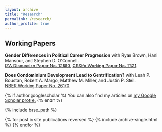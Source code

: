 ```yaml
---
layout: archive
title: "Research"
permalink: /research/
author_profile: true
---
```

## Working Papers

**Gender Differences in Political Career Progression** with Ryan Brown, Hani Mansour, and Stephen D. O'Connell.<br/>
[IZA Discussion Paper No. 12569](https://www.iza.org/publications/dp/12569/gender-differences-in-political-career-progression-evidence-from-us-elections), [CESifo Working Paper No. 7821](https://www.ifo.de/DocDL/cesifo1_wp7821.pdf).

**Does Condominium Development Lead to Gentrification?** with Leah P. Boustan, Robert A. Margo, Matthew M. Miller, and Justin P. Steil.<br/>
[NBER Working Paper No. 26170](https://www.nber.org/papers/w26170).



{% if author.googlescholar %}
  You can also find my articles on <u><a href="{{author.googlescholar}}">my Google Scholar profile</a>.</u>
{% endif %}

{% include base_path %}

{% for post in site.publications reversed %}
  {% include archive-single.html %}
{% endfor %}
